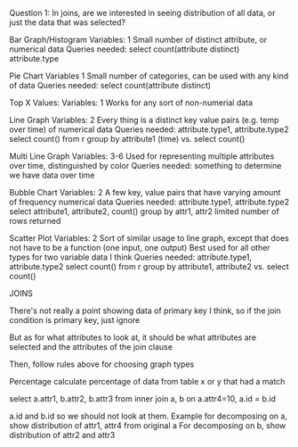 Question 1: In joins, are we interested in seeing distribution of all data, or just the data that was selected?


Bar Graph/Histogram
Variables: 1
Small number of distinct attribute, or numerical data
Queries needed:
    select count(attribute distinct)
    attribute.type

Pie Chart
Variables 1
Small number of categories, can be used with any kind of data
Queries needed:
    select count(attribute distinct)

Top X Values:
Variables: 1
Works for any sort of non-numerial data

Line Graph
Variables: 2
Every thing is a distinct key value pairs (e.g. temp over time) of numerical data
Queries needed:
    attribute.type1, attribute.type2
    select count() from r group by attribute1 (time) vs. select count()

Multi Line Graph
Variables: 3-6
Used for representing multiple attributes over time, distinguished by color
Queries needed: something to determine we have data over time

Bubble Chart
Variables: 2
A few key, value pairs that have varying amount of frequency numerical data
Queries needed:
    attribute.type1, attribute.type2
    select attribute1, attribute2, count() group by attr1, attr2
        limited number of rows returned

Scatter Plot
Variables: 2
Sort of similar usage to line graph, except that does not have to be a function (one input, one output)
Best used for all other types for two variable data I think
Queries needed:
    attribute.type1, attribute.type2
    select count() from r group by attribute1, attribute2 vs. select count()

JOINS


There's not really a point showing data of primary key I think, so if the join condition is primary key, just ignore

But as for what attributes to look at, it should be what attributes are selected and the attributes of the join clause

Then, follow rules above for choosing graph types

Percentage
calculate percentage of data from table x or y that had a match

select a.attr1, b.attr2, b.attr3
from inner join a, b on a.attr4=10, a.id = b.id

a.id and b.id so we should not look at them.
Example for decomposing on a, show distribution of attr1, attr4 from original a
For decomposing on b, show distribution of attr2 and attr3

